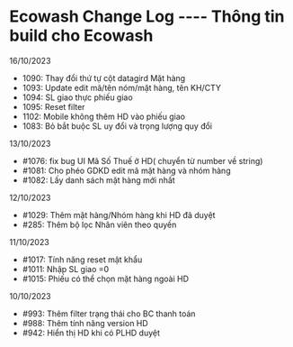 # Ecowash Change Log ---- Thông tin build cho Ecowash


16/10/2023
- 1090: Thay đổi thứ tự cột datagird Mặt hàng
- 1093: Update edit mã/tên nóm/mặt hàng, tên KH/CTY 
- 1094: SL giao thực phiếu giao
- 1095: Reset filter
- 1102: Mobile không thêm HD vào phiếu giao
- 1083: Bỏ bắt buộc SL uy đổi và trọng lượng quy đổi


13/10/2023
- #1076: fix bug UI Mã Số Thuế ở HD( chuyển từ number về string)
- #1081: Cho phéo GDKD edit mã mặt hàng và nhóm hàng
- #1082: Lấy danh sách mặt hàng mới nhất

12/10/2023
- #1029: Thêm mặt hàng/Nhóm hàng khi HD đã duyệt 
- #285: Thêm bộ lọc Nhân viên theo quyền

11/10/2023
- #1017: Tính năng reset mật khẩu
- #1011: Nhập SL giao =0
- #1015: Phiếu có thể chọn mặt hàng ngoài HD

10/10/2023
- #993: Thêm filter trạng thái cho BC thanh toán
- #988: Thêm tính năng version HD
- #942: Hiển thị HD khi có PLHD duyệt
